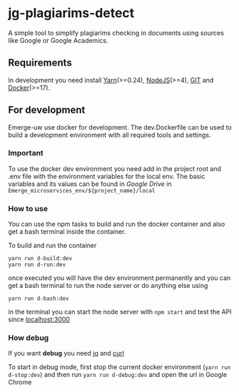 # jg-plagiarims-detect
A simple tool to simplify plagiarims checking in documents using sources like Google or Google Academics.

## Requirements
In development you need install [Yarn](https://yarnpkg.com/en/)(>=0.24), [NodeJS](https://nodejs.org)(>=4), [GIT](https://git-scm.com) and [Docker](https://www.docker.com/)(>=17).

## For development
Emerge-uw use docker for development. The dev.Dockerfile can be used to build a development environment with all required tools and settings.

### Important
To use the docker dev environment you need add in the project root and .env file with the environment variables for the local env.
The basic variables and its values can be found in *Google Drive* in `Emerge_microservices_env/${project_name}/local` 
  
### How to use
You can use the npm tasks to build and run the docker container and also get a bash terminal inside the container.
 
To build and run the container
```
yarn run d-build:dev
yarn run d-run:dev
```
once executed you will have the dev environment permanently and you can get a bash terminal to run the node server or do anything else using
```
yarn run d-bash:dev
```
in the terminal you can start the node server with `npm start` and test the API since [localhost:3000](http://localhost:3000)

### How debug

If you want **debug** you need [jq](https://stedolan.github.io/jq/) and [curl](https://curl.haxx.se/)

To start in debug mode, first stop the current docker environment (`yarn run d-stop:dev`) and then run `yarn run d-debug:dev` and open the url in Google Chrome
